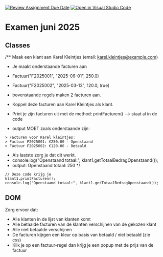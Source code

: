 [![Review Assignment Due Date](https://classroom.github.com/assets/deadline-readme-button-22041afd0340ce965d47ae6ef1cefeee28c7c493a6346c4f15d667ab976d596c.svg)](https://classroom.github.com/a/se3np40i)
[![Open in Visual Studio Code](https://classroom.github.com/assets/open-in-vscode-2e0aaae1b6195c2367325f4f02e2d04e9abb55f0b24a779b69b11b9e10269abc.svg)](https://classroom.github.com/online_ide?assignment_repo_id=19822483&assignment_repo_type=AssignmentRepo)
# Examen juni 2025

## Classes

/\*\* Maak een klant aan Karel Kleintjes (email: karel.kleintjes@example.com)

- Je maakt onderstaande facturen aan
- Factuur("F2025001", "2025-06-01", 250.0)
- Factuur("F2025002", "2025-03-13", 120.0, true)
- bovenstaande regels maken 2 facturen aan.
- Koppel deze facturen aan Karel Kleintjes als klant.

- Print je zijn facturen uit met de method: printFacturen() --> staat al in de code
- output MOET zoals onderstaande zijn:

```JS
> Facturen voor Karel kleintjes:
> Factuur F2025001: €250.00 - Openstaand
> Factuur F2025002: €120.00 - Betaald
```

- Als laatste zorg je dat dit werkt.
- console.log("Openstaand totaal:", klant1.getTotaalBedragOpenstaand());
- output: Openstaand totaal: 250
  \*/

```JS
// Deze code krijg je
klant1.printFacturen();
console.log("Openstaand totaal:", klant1.getTotaalBedragOpenstaand());

```

## DOM

Zorg ervoor dat:

- Alle klanten in de lijst van klanten komt
- Alle betaalde facturen van de klanten verschijnen van de gekozen klant
- Alle niet betaalde verschijnen
- De facturen kijrgen een kleur op basis van betaald / niet betaald (zie css)
- Klik je op een factuur-regel dan krijg je een popup met de prijs van de factuur
